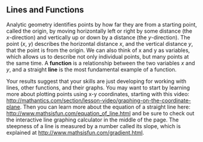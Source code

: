 ## Lines and Functions 

Analytic geometry identifies points by how far they are from a starting point, called the origin, by moving horizontally left or right by some distance (the *x*-direction) and vertically up or down by a distance (the *y*-direction). The point (*x*, *y*) describes the horizontal distance *x*, and the vertical distance *y*, that the point is from the origin. We can also think of x and y as variables, which allows us to describe not only individual points, but many points at the same time. A **function** is a relationship between the two variables *x* and *y*, and a straight **line** is the most fundamental example of a function. 

Your results suggest that your skills are just developing for working with lines, other functions, and their graphs. You  may want to start by learning more about plotting points using x-y coordinates, starting with this video: http://mathantics.com/section/lesson-video/graphing-on-the-coordinate-plane. Then you can learn more about the equation of a straight line here: http://www.mathsisfun.com/equation_of_line.html and be sure to check out the interactive line graphing calculator in the middle of the page. The steepness of a line is measured by a number called its slope, which is explained at http://www.mathsisfun.com/gradient.html.
